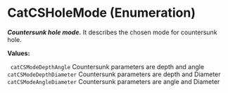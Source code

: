 # CatCSHoleMode (Enumeration)

**_Countersunk hole mode._**
It describes the chosen mode for countersunk hole.

**Values:**

` catCSModeDepthAngle`      Countersunk parameters are depth and angle
` catCSModeDepthDiameter`      Countersunk parameters are depth and Diameter
` catCSModeAngleDiameter`      Countersunk parameters are angle and Diameter